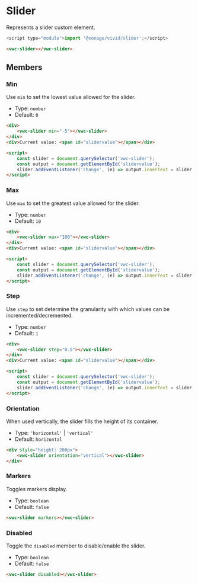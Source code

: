 # Slider

Represents a slider custom element.

```js
<script type="module">import '@vonage/vivid/slider';</script>
```

```html preview
<vwc-slider></vwc-slider>
```

## Members

### Min

Use `min` to set the lowest value allowed for the slider.

- Type: `number`
- Default: `0`

```html preview blocks
<div>
	<vwc-slider min="-5"></vwc-slider>
</div>
<div>Current value: <span id="slidervalue"></span></div>

<script>
	const slider = document.querySelector('vwc-slider');
	const output = document.getElementById('slidervalue');
	slider.addEventListener('change', (e) => output.innerText = slider.value);
</script>
```

### Max

Use `max` to set the greatest value allowed for the slider.

- Type: `number`
- Default: `10`

```html preview blocks
<div>
	<vwc-slider max="100"></vwc-slider>
</div>
<div>Current value: <span id="slidervalue"></span></div>

<script>
	const slider = document.querySelector('vwc-slider');
	const output = document.getElementById('slidervalue');
	slider.addEventListener('change', (e) => output.innerText = slider.value);
</script>
```

### Step

Use `step` to set determine the granularity with which values can be incremented/decremented.

- Type: `number`
- Default: `1`

```html preview blocks
<div>
	<vwc-slider step="0.5"></vwc-slider>
</div>
<div>Current value: <span id="slidervalue"></span></div>

<script>
	const slider = document.querySelector('vwc-slider');
	const output = document.getElementById('slidervalue');
	slider.addEventListener('change', (e) => output.innerText = slider.value);
</script>
```

### Orientation

When used vertically, the slider fills the height of its container.

- Type: `'horizontal'` | `'vertical'`
- Default: `horizontal`

```html preview blocks
<div style="height: 200px">
 	<vwc-slider orientation="vertical"></vwc-slider>
</div>
```

### Markers

Toggles markers display.

- Type: `boolean`
- Default: `false`

```html preview blocks
<vwc-slider markers></vwc-slider>
```

### Disabled

Toggle the `disabled` member to disable/enable the slider.

- Type: `boolean`
- Default: `false`

```html preview blocks
<vwc-slider disabled></vwc-slider>
```

